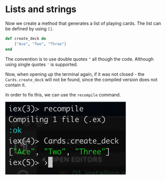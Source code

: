 # Lists and strings

Now we create a method that generates a list of playing cards. The list can be defined by using `[]`. 

```elixir
def create_deck do
    ["Ace", "Two", "Three"]
end
```

The convention is to use double quotes `"` all though the code. Although using single quotes `'` is supported.

Now, when opening up the terminal again, if it was not closed - the `Cards.create_deck` will not be found, since the compiled version does not contain it.

In order to fix this, we can use the `recompile` command.

![](../images/2018-12-27-13-40-04.png)